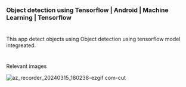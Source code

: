 ### Object detection using Tensorflow | Android | Machine Learning | Tensorflow


#
 
This app detect objects using  Object detection using tensorflow model integreated. 

# 

Relevant images

![az_recorder_20240315_180238-ezgif com-cut](https://github.com/rohitbalage/object_detection_jave_live_feed_machine_learning_android_app/assets/35831574/42e75ed1-d75f-428b-9509-f95a78d0796c)

